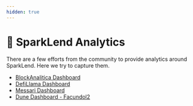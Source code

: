 ```yaml
---
hidden: true
---
```


# 🦜 SparkLend Analytics

There are a few efforts from the community to provide analytics around SparkLend. Here we try to capture them.

* [BlockAnalitica Dashboard](https://spark.blockanalitica.com/)
* [DefiLlama Dashboard](https://defillama.com/protocol/spark)
* [Messari Dashboard](https://messari.io/project/spark-lend/protocols/spark-lend)
* [Dune Dashboard - Facundol2](https://dune.com/facundol2/spark-protocol)

